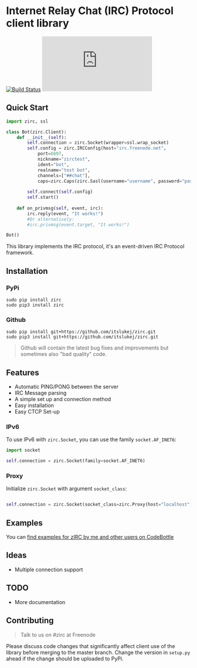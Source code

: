 # Internet Relay Chat (IRC) Protocol client library
[![Build Status](https://travis-ci.org/itslukej/zirc.svg?branch=master)](https://travis-ci.org/itslukej/zirc)
[![Snippets Count](https://codebottle.io/api/v1/embed/searchbadge.php?keywords=%22zirc%22&language=Python)](https://codebottle.io/?q=%22zirc%22)

## Quick Start
```python
import zirc, ssl

class Bot(zirc.Client):
    def __init__(self):
        self.connection = zirc.Socket(wrapper=ssl.wrap_socket)
        self.config = zirc.IRCConfig(host="irc.freenode.net", 
            port=6697,
            nickname="zirctest",
            ident="bot",
            realname="test bot",
            channels=["##chat"],
            caps=zirc.Caps(zirc.Sasl(username="username", password="password")))
        
        self.connect(self.config)
        self.start()
        
    def on_privmsg(self, event, irc):
        irc.reply(event, "It works!")
        #Or alternatively:
        #irc.privmsg(event.target, "It works!")

Bot()
```

This library implements the IRC protocol, it's an event-driven IRC Protocol framework.

## Installation

### PyPi

```
sudo pip install zirc
sudo pip3 install zirc
```

### Github

```
sudo pip install git+https://github.com/itslukej/zirc.git
sudo pip3 install git+https://github.com/itslukej/zirc.git
```

> Github will contain the latest bug fixes and improvements but sometimes also "bad quality" code.

## Features

- Automatic PING/PONG between the server
- IRC Message parsing
- A simple set up and connection method
- Easy installation
- Easy CTCP Set-up

### IPv6

To use IPv6 with `zirc.Socket`, you can use the family `socket.AF_INET6`:

```python
import socket

self.connection = zirc.Socket(family=socket.AF_INET6)
```

### Proxy

Initialize `zirc.Socket` with argument `socket_class`:

```python

self.connection = zirc.Socket(socket_class=zirc.Proxy(host="localhost", port=1080, protocol=zirc.SOCKS5))
```

## Examples

You can [find examples for zIRC by me and other users on CodeBottle](https://codebottle.io/?q=%22zirc%22)


## Ideas

- Multiple connection support

## TODO
- More documentation


## Contributing
> Talk to us on #zirc at Freenode

Please discuss code changes that significantly affect client use of the library before merging to the master branch. Change the version in `setup.py` ahead if the change should be uploaded to PyPi.
